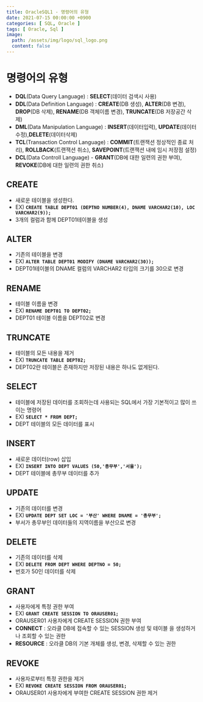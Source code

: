 ```yaml
---
title: OracleSQL1 - 명령어의 유형
date: 2021-07-15 00:00:00 +0900
categories: [ SQL, Oracle ]
tags: [ Oracle, Sql ]
image:
  path: /assets/img/logo/sql_logo.png
  content: false
---
```


# **명령어의 유형**

- **DQL**(Data Query Language) : **SELECT**(데이터 검색시 사용)
- **DDL**(Data Definition Language) : **CREATE**(DB 생성), **ALTER**(DB 변경), **DROP**(DB 삭제), **RENAME**(DB 객체이름 변경),
  **TRUNCATE**(DB 저장공간 삭제)
- **DML**(Data Manipulation Language) : **INSERT**(데이터입력), **UPDATE**(데이터수정),**DELETE**(데이터삭제)
- **TCL**(Transaction Control Language) : **COMMIT**(트랜잭션 정상적인 종료 처리), **ROLLBACK**(트랜잭션 취소), **SAVEPOINT**(트랜잭션 내에 임시
  저장점 설정)
- **DCL**(Data Controll Language) - **GRANT**(DB에 대한 일련의 권한 부여), **REVOKE**(DB에 대한 일련의 권한 취소)

## CREATE

- 새로운 테이블을 생성한다.
- EX) **`CREATE TABLE DEPT01 (DEPTNO NUMBER(4), DNAME VARCHAR2(10), LOC VARCHAR2(9));`**
- 3개의 컬럼과 함께 DEPT01테이블을 생성

## ALTER

- 기존의 테이블을 변경
- EX) **`ALTER TABLE DEPT01 MODIFY (DNAME VARCHAR2(30));`**
- DEPT01테이블의 DNAME 컬럼의 VARCHAR2 타입의 크기를 30으로 변경

## RENAME

- 테이블 이름을 변경
- EX) **`RENAME DEPT01 TO DEPT02;`**
- DEPT01 테이블 이름을 DEPT02로 변경

## TRUNCATE

- 테이블의 모든 내용을 제거
- EX) **`TRUNCATE TABLE DEPT02;`**
- DEPT02란 테이블은 존재하지만 저장된 내용은 하나도 없게된다.

## SELECT

- 테이블에 저장된 데이터를 조회하는데 사용되는 SQL에서 가장 기본적이고 많이 쓰이는 명령어
- EX) **`SELECT * FROM DEPT;`**
- DEPT 테이블의 모든 데이터를 표시

## INSERT

- 새로운 데이터(row) 삽입
- EX) **`INSERT INTO DEPT VALUES (50,'총무부','서울');`**
- DEPT 테이블에 총무부 데이터를 추가

## UPDATE

- 기존의 데이터를 변경
- EX) **`UPDATE DEPT SET LOC = '부산' WHERE DNAME = '총무부';`**
- 부서가 총무부인 데이터들의 지역이름을 부산으로 변경

## DELETE

- 기존의 데이터를 삭제
- EX) **`DELETE FROM DEPT WHERE DEPTNO = 50;`**
- 번호가 50인 데이터를 삭제

## GRANT

- 사용자에게 특정 권한 부여
- EX) **`GRANT CREATE SESSION TO ORAUSER01;`**
- ORAUSER01 사용자에게 CREATE SESSION 권한 부여
- **CONNECT** : 오라클 DB에 접속할 수 있는 SESSION 생성 및 테이블 을 생성하거나 조회할 수 있는 권한
- **RESOURCE** : 오라클 DB의 기본 개체를 생성, 변경, 삭제할 수 있는 권한

## REVOKE

- 사용자로부터 특정 권한을 제거
- EX) **`REVOKE CREATE SESSION FROM ORAUSER01;`**
- ORAUSER01 사용자에게 부여한 CREATE SESSION 권한 제거
